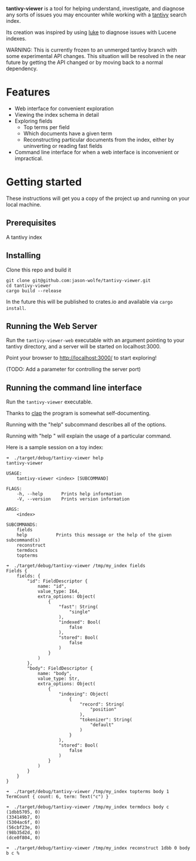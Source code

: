 **tantivy-viewer** is a tool for helping understand, investigate, 
and diagnose any sorts of issues you may encounter while working
with a [tantivy](https://github.com/tantivy-search/tantivy)
search index.

Its creation was inspired by using [luke](http://www.getopt.org/luke/)
to diagnose issues with Lucene indexes. 

WARNING: This is currently frozen to an unmerged tantivy branch 
with some experimental API changes. This situation will be
resolved in the near future by getting the API changed or by
moving back to a normal dependency.

# Features
- Web interface for convenient exploration
- Viewing the index schema in detail
- Exploring fields
    - Top terms per field
    - Which documents have a given term
    - Reconstructing particular documents from the index,
      either by uninverting or reading fast fields
- Command line interface for when a web interface is 
  inconvenient or impractical.
  
# Getting started

These instructions will get you a copy of the project up and 
running on your local machine.

## Prerequisites 

A tantivy index

## Installing

Clone this repo and build it

```
git clone git@github.com:jason-wolfe/tantivy-viewer.git
cd tantivy-viewer
cargo build --release 
```

In the future this will be published to crates.io and available
via `cargo install`.

## Running the Web Server

Run the `tantivy-viewer-web` executable with an argument pointing to 
your tantivy directory, and a server will be started on localhost:3000.

Point your browser to [http://localhost:3000/](http://localhost:3000/)
to start exploring! 

(TODO: Add a parameter for controlling the server port)

## Running the command line interface

Run the `tantivy-viewer` executable.

Thanks to [clap](https://crates.io/crates/clap) the program is somewhat self-documenting.

Running with the "help" subcommand describes all of the options.

Running with "help <subcommand>" will explain the usage of a particular command.

Here is a sample session on a toy index:

```
➜  ./target/debug/tantivy-viewer help   
tantivy-viewer 

USAGE:
    tantivy-viewer <index> [SUBCOMMAND]

FLAGS:
    -h, --help       Prints help information
    -V, --version    Prints version information

ARGS:
    <index>    

SUBCOMMANDS:
    fields         
    help           Prints this message or the help of the given subcommand(s)
    reconstruct    
    termdocs       
    topterms       

➜  ./target/debug/tantivy-viewer /tmp/my_index fields 
Fields {
    fields: {
        "id": FieldDescriptor {
            name: "id",
            value_type: I64,
            extra_options: Object(
                {
                    "fast": String(
                        "single"
                    ),
                    "indexed": Bool(
                        false
                    ),
                    "stored": Bool(
                        false
                    )
                }
            )
        },
        "body": FieldDescriptor {
            name: "body",
            value_type: Str,
            extra_options: Object(
                {
                    "indexing": Object(
                        {
                            "record": String(
                                "position"
                            ),
                            "tokenizer": String(
                                "default"
                            )
                        }
                    ),
                    "stored": Bool(
                        false
                    )
                }
            )
        }
    }
}

➜  ./target/debug/tantivy-viewer /tmp/my_index topterms body 1
TermCount { count: 6, term: Text("c") }

➜  ./target/debug/tantivy-viewer /tmp/my_index termdocs body c
(1dbb5705, 0)
(334149b7, 0)
(5304ac6f, 0)
(56cbf23e, 0)
(98b35d2d, 0)
(dce0f804, 0)

➜  ./target/debug/tantivy-viewer /tmp/my_index reconstruct 1dbb 0 body
b c %    
```